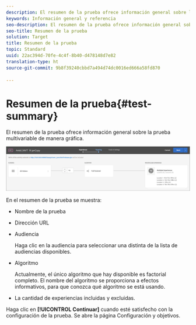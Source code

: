 ```yaml
---
description: El resumen de la prueba ofrece información general sobre la prueba multivariable de manera gráfica.
keywords: Información general y referencia
seo-description: El resumen de la prueba ofrece información general sobre la prueba multivariable de manera gráfica.
seo-title: Resumen de la prueba
solution: Target
title: Resumen de la prueba
topic: Standard
uuid: 22ac394d-70fe-4c4f-8b40-d478148d7e82
translation-type: ht
source-git-commit: 9b8f39240cbbd7a494d74dc0016ed666a58fd870

---
```



# Resumen de la prueba{#test-summary}

El resumen de la prueba ofrece información general sobre la prueba multivariable de manera gráfica.

![Cuadro de diálogo de resumen de la prueba](/help/c-activities/c-multivariate-testing/t-create-multivariate-test/assets/summary2new.png)

En el resumen de la prueba se muestra:

* Nombre de la prueba
* Dirección URL
* Audiencia

   Haga clic en la audiencia para seleccionar una distinta de la lista de audiencias disponibles.
* Algoritmo

   Actualmente, el único algoritmo que hay disponible es factorial completo. El nombre del algoritmo se proporciona a efectos informativos, para que conozca qué algoritmo se está usando.
* La cantidad de experiencias incluidas y excluidas.

Haga clic en **[!UICONTROL Continuar]** cuando esté satisfecho con la configuración de la prueba. Se abre la página Configuración y objetivos.
